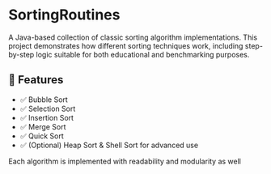    # SortingRoutines

A Java-based collection of classic sorting algorithm implementations. This project demonstrates how different sorting techniques work, including step-by-step logic suitable for both educational and benchmarking purposes.
   
## 🚀 Features 
 
- ✅ Bubble Sort
- ✅ Selection Sort
- ✅ Insertion Sort 
- ✅ Merge Sort   
- ✅ Quick Sort
- ✅ (Optional) Heap Sort & Shell Sort for advanced use   
   
Each algorithm is implemented with readability and modularity as well      
      
   
       
     
     
   
    
     
  
   
 
